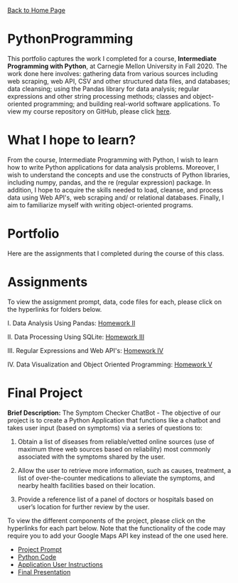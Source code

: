 [Back to Home Page](https://mhmirza.github.io/mhmirza/)

# PythonProgramming

This portfolio captures the work I completed for a course, **Intermediate Programming with Python**, at Carnegie Mellon University in Fall 2020. The work done here involves: gathering data from various sources including web scraping, web API, CSV and other structured data files, and databases; data cleansing; using the Pandas library for data analysis; regular expressions and other string processing methods; classes and object-oriented programming; and building real-world software applications. To view my course repository on GitHub, please click [here](https://github.com/mhmirza/PythonProgramming).

# What I hope to learn?

From the course, Intermediate Programming with Python, I wish to learn how to write Python applications for data analysis problems. Moreover, I wish to understand the concepts and use the constructs of Python libraries, including numpy, pandas, and the re (regular expression) package. In addition, I hope to acquire the skills needed to load, cleanse, and process data using Web API's, web scraping and/ or relational databases. Finally, I aim to familiarize myself with writing object-oriented programs.

# Portfolio

Here are the assignments that I completed during the course of this class. 

# Assignments

To view the assignment prompt, data, code files for each, please click on the hyperlinks for folders below. 

I. Data Analysis Using Pandas: [Homework II](https://github.com/mhmirza/PythonProgramming/tree/main/Homework%20II)

II. Data Processing Using SQLite: [Homework III](https://github.com/mhmirza/PythonProgramming/tree/main/Homework%20III)

III. Regular Expressions and Web API's: [Homework IV](https://github.com/mhmirza/PythonProgramming/tree/main/Homework%20IV)

IV. Data Visualization and Object Oriented Programming: [Homework V](https://github.com/mhmirza/PythonProgramming/tree/main/Homework%20V) 

# Final Project

**Brief Description:** The Symptom Checker ChatBot - The objective of our project is to create a Python Application that functions like a chatbot and takes user input (based on symptoms) via a series of questions to:

1) Obtain a list of diseases from reliable/vetted online sources (use of maximum three web sources based on reliability) most commonly associated with the symptoms shared by the user.

2) Allow the user to retrieve more information, such as causes, treatment, a list of over-the-counter medications to alleviate the symptoms, and nearby health facilities based on their location.

3) Provide a reference list of a panel of doctors or hospitals based on user’s location for further review by the user.

To view the different components of the project, please click on the hyperlinks for each part below. Note that the functionality of the code may require you to add your Google Maps API key instead of the one used here.

* [Project Prompt](https://github.com/mhmirza/PythonProgramming/blob/main/Final%20Project/Prompt.pdf)
* [Python Code](https://github.com/mhmirza/PythonProgramming/blob/main/Final%20Project/Source%20Code.py)
* [Application User Instructions](https://github.com/mhmirza/PythonProgramming/blob/main/Final%20Project/Application%20User%20Instructions.docx)
* [Final Presentation](https://github.com/mhmirza/PythonProgramming/blob/main/Final%20Project/Presentation.pptx)
